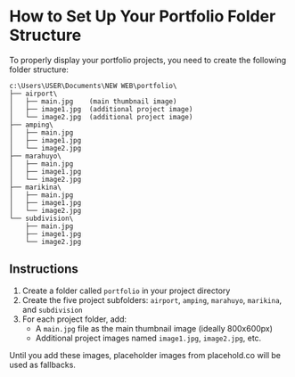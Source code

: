 # How to Set Up Your Portfolio Folder Structure

To properly display your portfolio projects, you need to create the following folder structure:

```
c:\Users\USER\Documents\NEW WEB\portfolio\
├── airport\
│   ├── main.jpg    (main thumbnail image)
│   ├── image1.jpg  (additional project image)
│   └── image2.jpg  (additional project image)
├── amping\
│   ├── main.jpg
│   ├── image1.jpg
│   └── image2.jpg
├── marahuyo\
│   ├── main.jpg
│   ├── image1.jpg
│   └── image2.jpg
├── marikina\
│   ├── main.jpg
│   ├── image1.jpg
│   └── image2.jpg
└── subdivision\
    ├── main.jpg
    ├── image1.jpg
    └── image2.jpg
```

## Instructions

1. Create a folder called `portfolio` in your project directory
2. Create the five project subfolders: `airport`, `amping`, `marahuyo`, `marikina`, and `subdivision`
3. For each project folder, add:
   - A `main.jpg` file as the main thumbnail image (ideally 800x600px)
   - Additional project images named `image1.jpg`, `image2.jpg`, etc.

Until you add these images, placeholder images from placehold.co will be used as fallbacks.
